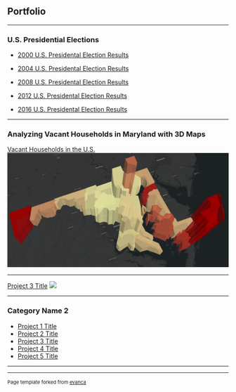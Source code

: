 ## Portfolio

---

### U.S. Presidential Elections
- [2000 U.S. Presidental Election Results](US_Elections/Presidential/2000/index.md)

- [2004 U.S. Presidental Election Results](US_Elections/Presidential/2004/index.md)

- [2008 U.S. Presidental Election Results](US_Elections/Presidential/2006/index.md)

- [2012 U.S. Presidental Election Results](US_Elections/Presidential/2012/index.md)

- [2016 U.S. Presidental Election Results](US_Elections/Presidential/2016/index.md)


---
### Analyzing Vacant Households in Maryland with 3D Maps
[Vacant Households in the U.S.](/Vacant_Houses_Project/index.html)
<img src= "Vacant_Houses_Project/Images/3D_Vacant_House_Map.PNG"/>

---
[Project 3 Title](http://example.com/)
<img src="images/dummy_thumbnail.jpg?raw=true"/>

---

### Category Name 2

- [Project 1 Title](http://example.com/)
- [Project 2 Title](http://example.com/)
- [Project 3 Title](http://example.com/)
- [Project 4 Title](http://example.com/)
- [Project 5 Title](http://example.com/)

---




---
<p style="font-size:11px">Page template forked from <a href="https://github.com/evanca/quick-portfolio">evanca</a></p>
<!-- Remove above link if you don't want to attibute -->
